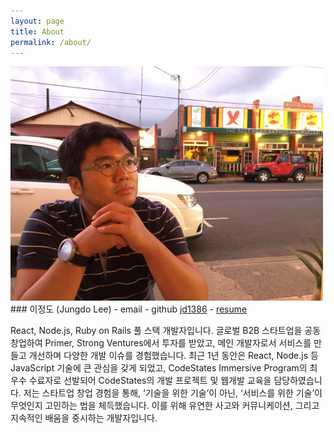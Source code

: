 ```yaml
---
layout: page
title: About
permalink: /about/
---
```


<img src="/assets/img/profile_img.jpeg" width="500">
### 이정도 (Jungdo Lee)
- email <mailto:lee.jungdo@gmail.com>
- github <a href="https://github.com/jd1386" target="_blank">jd1386</a>
- <a href="https://www.notion.so/jungdo/Jungdo-Lee-4e269830b7444ddaab80c91b582ddf3d" target="_blank">resume</a>


React, Node.js, Ruby on Rails 풀 스택 개발자입니다. 글로벌 B2B 스타트업을 공동 창업하여 Primer, Strong Ventures에서 투자를 받았고, 메인 개발자로서 서비스를 만들고 개선하며 다양한 개발 이슈를 경험했습니다. 최근 1년 동안은 React, Node.js 등 JavaScript 기술에 큰 관심을 갖게 되었고, CodeStates Immersive Program의 최우수 수료자로 선발되어 CodeStates의 개발 프로젝트 및 웹개발 교육을 담당하였습니다. 저는 스타트업 창업 경험을 통해, ‘기술을 위한 기술’이 아닌, ‘서비스를 위한 기술’이 무엇인지 고민하는 법을 체득했습니다. 이를 위해 유연한 사고와 커뮤니케이션,  그리고 지속적인 배움을 중시하는 개발자입니다.

